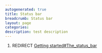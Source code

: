 ```yaml
---
autogenerated: true
title: Status bar
breadcrumb: Status bar
layout: page
categories: 
description: test description
---
```


1.  REDIRECT [Getting started\#The\_status\_bar](Getting_started#The_status_bar )
